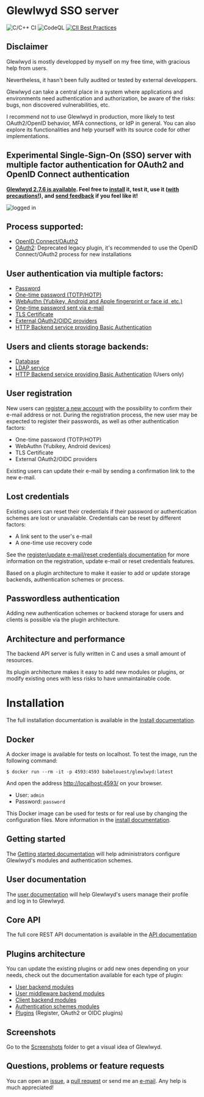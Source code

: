 # Glewlwyd SSO server

![C/C++ CI](https://github.com/babelouest/glewlwyd/workflows/C/C++%20CI/badge.svg)
![CodeQL](https://github.com/babelouest/glewlwyd/workflows/CodeQL/badge.svg)
[![CII Best Practices](https://bestpractices.coreinfrastructure.org/projects/3475/badge)](https://bestpractices.coreinfrastructure.org/projects/3475)

## Disclaimer

Glewlwyd is mostly developped by myself on my free time, with gracious help from users.

Nevertheless, it hasn't been fully audited or tested by external developpers.

Glewlwyd can take a central place in a system where applications and environments need authentication and authorization, be aware of the risks: bugs, non discovered vulnerabilities, etc.

I recommend not to use Glewlwyd in production, more likely to test OAuth2/OpenID behavior, MFA connections, or IdP in general. You can also explore its functionalities and help yourself with its source code for other implementations.

## Experimental Single-Sign-On (SSO) server with multiple factor authentication for OAuth2 and OpenID Connect authentication

**[Glewlwyd 2.7.6 is available](https://github.com/babelouest/glewlwyd/releases/latest). Feel free to [install](docs/INSTALL.md) it, test it, use it ([with precautions!](#disclaimer)), and [send feedback](https://github.com/babelouest/glewlwyd/issues) if you feel like it!**

![logged in](docs/screenshots/login-nopassword.png)

## Process supported:
- [OpenID Connect/OAuth2](docs/OIDC.md)
- [OAuth2](docs/OAUTH2.md): Deprecated legacy plugin, it's recommended to use the OpenID Connect/OAuth2 process for new installations

## User authentication via multiple factors:
- [Password](https://xkcd.com/936/)
- [One-time password (TOTP/HOTP)](docs/OTP.md)
- [WebAuthn (Yubikey, Android and Apple fingerprint or face id, etc.)](docs/WEBAUTHN.md)
- [One-time password sent via e-mail](docs/EMAIL.md)
- [TLS Certificate](docs/CERTIFICATE.md)
- [External OAuth2/OIDC providers](docs/OAUTH2_SCHEME.md)
- [HTTP Backend service providing Basic Authentication](docs/HTTP.md)

## Users and clients storage backends:
- [Database](docs/USER_DATABASE.md)
- [LDAP service](docs/USER_LDAP.md)
- [HTTP Backend service providing Basic Authentication](docs/USER_HTTP.md) (Users only)

## User registration

New users can [register a new account](docs/REGISTER.md) with the possibility to confirm their e-mail address or not. During the registration process, the new user may be expected to register their passwords, as well as other authentication factors:
- One-time password (TOTP/HOTP)
- WebAuthn (Yubikey, Android devices)
- TLS Certificate
- External OAuth2/OIDC providers

Existing users can update their e-mail by sending a confirmation link to the new e-mail.

## Lost credentials

Existing users can reset their credentials if their password or authentication schemes are lost or unavailable. Credentials can be reset by different factors:
- A link sent to the user's e-mail
- A one-time use recovery code

See the [register/update e-mail/reset credentials documentation](docs/REGISTER.md) for more information on the registration, update e-mail or reset credentials features.

Based on a plugin architecture to make it easier to add or update storage backends, authentication schemes or process.

## Passwordless authentication

Adding new authentication schemes or backend storage for users and clients is possible via the plugin architecture.

## Architecture and performance

The backend API server is fully written in C and uses a small amount of resources.

Its plugin architecture makes it easy to add new modules or plugins, or modify existing ones with less risks to have unmaintainable code.

# Installation

The full installation documentation is available in the [Install documentation](docs/INSTALL.md).

## Docker

A docker image is available for tests on localhost. To test the image, run the following command:

```shell
$ docker run --rm -it -p 4593:4593 babelouest/glewlwyd:latest
```

And open the address [http://localhost:4593/](http://localhost:4593/) on your browser.

- User: `admin`
- Password: `password`

This Docker image can be used for tests or for real use by changing the configuration files. More information in the [install documentation](docs/INSTALL.md#docker).

## Getting started

The [Getting started documentation](docs/GETTING_STARTED.md) will help administrators configure Glewlwyd's modules and authentication schemes.

## User documentation

The [user documentation](docs/USER.md) will help Glewlwyd's users manage their profile and log in to Glewlwyd.

## Core API

The full core REST API documentation is available in the [API documentation](docs/API.md)

## Plugins architecture

You can update the existing plugins or add new ones depending on your needs, check out the documentation available for each type of plugin:
- [User backend modules](src/user/)
- [User middleware backend modules](src/user_middleware/)
- [Client backend modules](src/client/)
- [Authentication schemes modules](src/scheme/)
- [Plugins](src/plugin/) (Register, OAuth2 or OIDC plugins)

## Screenshots

Go to the [Screenshots](docs/screenshots) folder to get a visual idea of Glewlwyd.

## Questions, problems or feature requests

You can open an [issue](https://github.com/babelouest/glewlwyd/issues), a [pull request](https://github.com/babelouest/ulfius/pulls) or send me an [e-mail](mailto:mail@babelouest.io). Any help is much appreciated!
